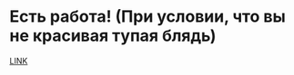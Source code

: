 # Есть работа! (При условии, что вы не красивая тупая блядь)



[LINK](https://varlamov.ru/2490029.html)